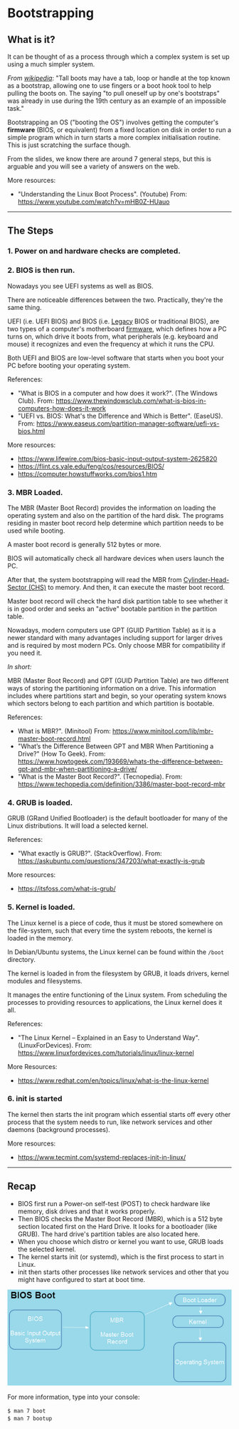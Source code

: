 # Bootstrapping

## What is it?

It can be thought of as a process through which a complex system is set up using a much simpler system.

*From [wikipedia](https://en.wikipedia.org/wiki/Bootstrapping)*: "Tall boots may have a tab, loop or handle at the top known as a bootstrap, allowing one to use fingers or a boot hook tool to help pulling the boots on.  The saying "to pull oneself up by one's bootstraps" was already in use during the 19th century as an example of an impossible task."

Bootstrapping an OS ("booting the OS") involves getting the computer's **firmware** (BIOS, or equivalent) from a fixed location on disk in order to run a simple program which in turn starts a more complex initialisation routine. This is just scratching the surface though.

From the slides, we know there are around 7 general steps, but this is arguable and you will see a variety of answers on the web.

More resources:
- "Understanding the Linux Boot Process". (Youtube) From: https://www.youtube.com/watch?v=mHB0Z-HUauo 

---

## The Steps

### 1. Power on and hardware checks are completed.

### 2. BIOS is then run.

Nowadays you see UEFI systems as well as BIOS.

There are noticeable differences between the two. Practically, they're the same thing. 

UEFI (i.e. UEFI BIOS) and BIOS (i.e. [Legacy](https://www.computerhope.com/jargon/l/legacy.htm) BIOS or traditional BIOS), are two types of a computer's motherboard [firmware](https://www.lifewire.com/what-is-firmware-2625881), which defines how a PC turns on, which drive it boots from, what peripherals (e.g. keyboard and mouse) it recognizes and even the frequency at which it runs the CPU. 

Both UEFI and BIOS are low-level software that starts when you boot your PC before booting your operating system.

References:
- "What is BIOS in a computer and how does it work?". (The Windows Club). From: https://www.thewindowsclub.com/what-is-bios-in-computers-how-does-it-work
- "UEFI vs. BIOS: What's the Difference and Which is Better". (EaseUS). From: https://www.easeus.com/partition-manager-software/uefi-vs-bios.html

More resources:
* https://www.lifewire.com/bios-basic-input-output-system-2625820
* https://flint.cs.yale.edu/feng/cos/resources/BIOS/
* https://computer.howstuffworks.com/bios1.htm

### 3. MBR Loaded. 

The MBR (Master Boot Record) provides the information on loading the operating system and also on the partition of the hard disk. 
The programs residing in master boot record help determine which partition needs to be used while booting.

A master boot record is generally 512 bytes or more.

BIOS will automatically check all hardware devices when users launch the PC. 

After that, the system bootstrapping will read the MBR from [Cylinder-Head-Sector (CHS)](https://www.thomas-krenn.com/en/wiki/CHS_and_LBA_Hard_Disk_Addresses) to memory. And then, it can execute the master boot record.

Master boot record will check the hard disk partition table to see whether it is in good order and seeks an "active" bootable partition in the partition table. 

Nowadays, modern computers use GPT (GUID Partition Table) as it is a newer standard with many advantages including support for larger drives and is required by most modern PCs. Only choose MBR for compatibility if you need it.

*In short:*  

MBR (Master Boot Record) and GPT (GUID Partition Table) are two different ways of storing the partitioning information on a drive. This information includes where partitions start and begin, so your operating system knows which sectors belong to each partition and which partition is bootable.

References:
- What is MBR?". (Minitool) From: https://www.minitool.com/lib/mbr-master-boot-record.html 
- "What’s the Difference Between GPT and MBR When Partitioning a Drive?" (How To Geek). From: https://www.howtogeek.com/193669/whats-the-difference-between-gpt-and-mbr-when-partitioning-a-drive/
- "What is the Master Boot Record?". (Tecnopedia). From: https://www.techopedia.com/definition/3386/master-boot-record-mbr


### 4. GRUB is loaded.

GRUB (GRand Unified Bootloader) is the default bootloader for many of the Linux distributions. It will load a selected kernel.

References:
- "What exactly is GRUB?". (StackOverflow). From: https://askubuntu.com/questions/347203/what-exactly-is-grub 

More resources:
- https://itsfoss.com/what-is-grub/

### 5. Kernel is loaded.

The Linux kernel is a piece of code, thus it must be stored somewhere on the file-system, such that every time the system reboots, the kernel is loaded in the memory.

In Debian/Ubuntu systems, the Linux kernel can be found within the `/boot` directory.

The kernel is loaded in from the filesystem by GRUB, it loads drivers, kernel modules and filesystems.

It manages the entire functioning of the Linux system. From scheduling the processes to providing resources to applications, the Linux kernel does it all. 

References:
- "The Linux Kernel – Explained in an Easy to Understand Way". (LinuxForDevices). From: https://www.linuxfordevices.com/tutorials/linux/linux-kernel

More Resources:
- https://www.redhat.com/en/topics/linux/what-is-the-linux-kernel

### 6. init is started

The kernel then starts the init program which essential starts off every other process that the system needs to run, like network services
and other daemons (background processes).

More resources:
- https://www.tecmint.com/systemd-replaces-init-in-linux/

---

## Recap

- BIOS first run a Power-on self-test (POST) to check hardware like memory, disk drives and that it works properly.
- Then BIOS checks the Master Boot Record (MBR), which is a 512 byte section located first on the Hard Drive. 
  It looks for a bootloader (like GRUB). The hard drive's partition tables are also located here. 
- When you choose which distro or kernel you want to use, GRUB loads the selected kernel. 
- The kernel starts init (or systemd), which is the first process to start in Linux. 
- init then starts other processes like network services and other that you might have configured to start at boot time. 

<img src="bios.PNG">

For more information, type into your console:

```bash
$ man 7 boot
$ man 7 bootup
```